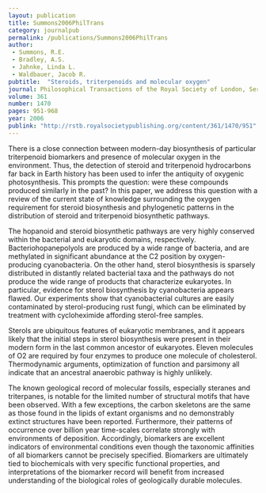 ```yaml
---
layout: publication
title: Summons2006PhilTrans
category: journalpub
permalink: /publications/Summons2006PhilTrans
author: 
 - Summons, R.E.
 - Bradley, A.S.
 - Jahnke, Linda L. 
 - Waldbauer, Jacob R. 
pubtitle:  "Steroids, triterpenoids and molecular oxygen"
journal: Philosophical Transactions of the Royal Society of London, Series B 
volume: 361 
number: 1470 
pages: 951-968 
year: 2006
publink: "http://rstb.royalsocietypublishing.org/content/361/1470/951"
---
```

There is a close connection between modern-day biosynthesis of particular triterpenoid biomarkers and presence of molecular oxygen in the environment. Thus, the detection of steroid and triterpenoid hydrocarbons far back in Earth history has been used to infer the antiquity of oxygenic photosynthesis. This prompts the question: were these compounds produced similarly in the past? In this paper, we address this question with a review of the current state of knowledge surrounding the oxygen requirement for steroid biosynthesis and phylogenetic patterns in the distribution of steroid and triterpenoid biosynthetic pathways.

The hopanoid and steroid biosynthetic pathways are very highly conserved within the bacterial and eukaryotic domains, respectively. Bacteriohopanepolyols are produced by a wide range of bacteria, and are methylated in significant abundance at the C2 position by oxygen-producing cyanobacteria. On the other hand, sterol biosynthesis is sparsely distributed in distantly related bacterial taxa and the pathways do not produce the wide range of products that characterize eukaryotes. In particular, evidence for sterol biosynthesis by cyanobacteria appears flawed. Our experiments show that cyanobacterial cultures are easily contaminated by sterol-producing rust fungi, which can be eliminated by treatment with cycloheximide affording sterol-free samples.

Sterols are ubiquitous features of eukaryotic membranes, and it appears likely that the initial steps in sterol biosynthesis were present in their modern form in the last common ancestor of eukaryotes. Eleven molecules of O2 are required by four enzymes to produce one molecule of cholesterol. Thermodynamic arguments, optimization of function and parsimony all indicate that an ancestral anaerobic pathway is highly unlikely.

The known geological record of molecular fossils, especially steranes and triterpanes, is notable for the limited number of structural motifs that have been observed. With a few exceptions, the carbon skeletons are the same as those found in the lipids of extant organisms and no demonstrably extinct structures have been reported. Furthermore, their patterns of occurrence over billion year time-scales correlate strongly with environments of deposition. Accordingly, biomarkers are excellent indicators of environmental conditions even though the taxonomic affinities of all biomarkers cannot be precisely specified. Biomarkers are ultimately tied to biochemicals with very specific functional properties, and interpretations of the biomarker record will benefit from increased understanding of the biological roles of geologically durable molecules.